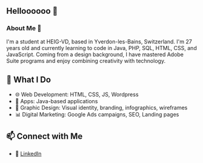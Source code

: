 ## Helloooooo 👋

### About Me 🚀
I'm a student at HEIG-VD, based in Yverdon-les-Bains, Switzerland. I'm 27 years old and currently learning to code in Java, PHP, SQL, HTML, CSS, and JavaScript. Coming from a design background, I have mastered Adobe Suite programs and enjoy combining creativity with technology. 

## 💼 What I Do

- 🌐 Web Development: HTML, CSS, JS, Wordpress
- 📱 Apps: Java-based applications
- 🎨 Graphic Design: Visual identity, branding, infographics, wireframes
- 📊 Digital Marketing: Google Ads campaigns, SEO, Landing pages

## 📫 Connect with Me

- 💼 <a href="https://www.linkedin.com/in/thierry-koulbanis" target="_blank">LinkedIn</a>
